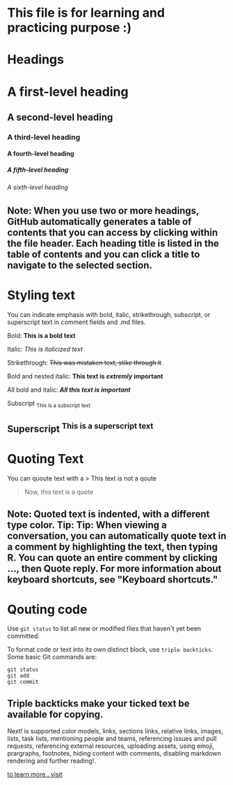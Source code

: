 # This file is for learning and practicing purpose :)

# Headings
# A first-level heading
## A second-level heading
### A third-level heading
#### A fourth-level heading
##### A fifth-level heading
###### A sixth-level heading

Note:
When you use two or more headings, GitHub automatically generates a table of contents that you can access by clicking  within the file header. 
Each heading title is listed in the table of contents and you can click a title to navigate to the selected section.
---
# Styling text
You can indicate emphasis with bold, italic, strikethrough, subscript, or superscript text in comment fields and .md files.

Bold: **This is a bold text**

Italic: *This is italicized text*

Strikethrough: ~~This was mistaken text, stike through it~~

Bold and nested italic: **This text is _extremly_ important**

All bold and italic: ***All this text is important***

Subscript <sub>This is a subscript text</sub>

Superscript <sup>This is a superscript text</sup>
---

# Quoting Text
You can quoute text with a >
This text is not a qoute
>Now, this text is a quote

Note: Quoted text is indented, with a different type color.
Tip:
Tip: When viewing a conversation, you can automatically quote text in a comment by highlighting the text, then typing R. 
You can quote an entire comment by clicking ..., then Quote reply. 
For more information about keyboard shortcuts, see "Keyboard shortcuts."
---

# Qouting code
Use `git status` to list all new or modified files that haven't yet been committed.

To format code or text into its own distinct block, use `triple backticks`.
Some basic Git commands are:
```
git status
git add
git commit
```
Triple backticks make your ticked text be available for copying.
---
Next! is supported color models, links, sections links, relative links, images, lists, task lists, mentioning people and teams, referencing issues and pull requests,
referencing external resources, uploading assets, using emoji, prargraphs, footnotes, hiding content with comments, disabling markdown rendering and further reading!.

[to learn more.. visit](https://docs.github.com/en/get-started/writing-on-github/getting-started-with-writing-and-formatting-on-github/basic-writing-and-formatting-syntax#supported-color-models)






